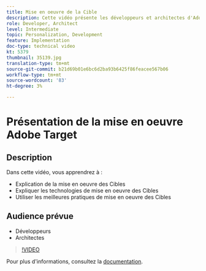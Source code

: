 ```yaml
---
title: Mise en oeuvre de la Cible
description: Cette vidéo présente les développeurs et architectes d'Adobe Target à travers la mise en oeuvre de la Cible. Regardez cette vidéo pour découvrir les différentes technologies de mise en oeuvre des Cibles et utiliser les meilleures pratiques de mise en oeuvre des Cibles.
role: Developer, Architect
level: Intermediate
topic: Personalization, Development
feature: Implementation
doc-type: technical video
kt: 5379
thumbnail: 35139.jpg
translation-type: tm+mt
source-git-commit: b21d69b01e6bc6d2ba93b6425f86feacee567b06
workflow-type: tm+mt
source-wordcount: '83'
ht-degree: 3%

---
```



# Présentation de la mise en oeuvre Adobe Target

## Description

Dans cette vidéo, vous apprendrez à :

* Explication de la mise en oeuvre des Cibles
* Expliquer les technologies de mise en oeuvre des Cibles
* Utiliser les meilleures pratiques de mise en oeuvre des Cibles

## Audience prévue

* Développeurs
* Architectes

>[!VIDEO](https://video.tv.adobe.com/v/35139/?quality=12)

Pour plus d&#39;informations, consultez la [documentation](https://docs.adobe.com/content/help/en/target/using/implement-target/implementing-target.html).
